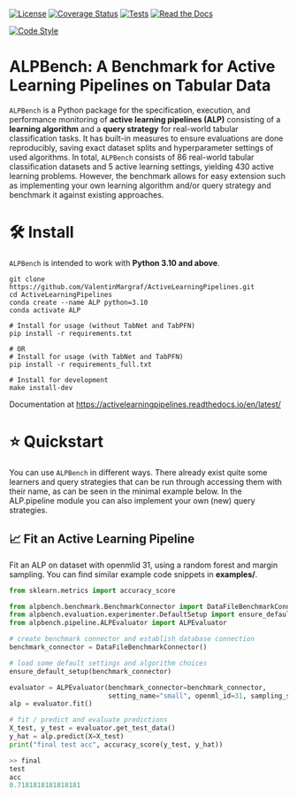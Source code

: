 [![License](https://img.shields.io/badge/License-MIT-brightgreen.svg)](https://opensource.org/licenses/MIT)
[![Coverage Status](https://coveralls.io/repos/github/ValentinMargraf/ActiveLearningPipelines/badge.svg)](https://coveralls.io/github/ValentinMargraf/ActiveLearningPipelines)
[![Tests](https://github.com/ValentinMargraf/ActiveLearningPipelines/actions/workflows/unit-tests.yml/badge.svg)](https://github.com/ValentinMargraf/ActiveLearningPipelines/actions/workflows/unit-tests.yml)
[![Read the Docs](https://readthedocs.org/projects/shapiq/badge/?version=latest)](https://activelearningpipelines.readthedocs.io/en/latest/?badge=latest)

[![Code Style](https://img.shields.io/badge/code%20style-black-000000.svg)](https://github.com/psf/black)

# ALPBench: A Benchmark for Active Learning Pipelines on Tabular Data
`ALPBench` is a Python package for the specification, execution, and performance monitoring of **active learning pipelines (ALP)** consisting of a **learning algorithm** and a **query strategy** for real-world tabular classification tasks. It has built-in measures to ensure evaluations are done reproducibly, saving exact dataset splits and hyperparameter settings of used algorithms. In total, `ALPBench` consists of 86 real-world tabular classification datasets and 5 active learning settings, yielding 430 active learning problems. However, the benchmark allows for easy extension such as implementing your own learning algorithm and/or query strategy and benchmark it against existing approaches.


# 🛠️ Install
`ALPBench` is intended to work with **Python 3.10 and above**.
```
git clone https://github.com/ValentinMargraf/ActiveLearningPipelines.git
cd ActiveLearningPipelines
conda create --name ALP python=3.10
conda activate ALP

# Install for usage (without TabNet and TabPFN)
pip install -r requirements.txt

# OR
# Install for usage (with TabNet and TabPFN)
pip install -r requirements_full.txt

# Install for development
make install-dev
```

Documentation at https://activelearningpipelines.readthedocs.io/en/latest/


# ⭐ Quickstart
You can use `ALPBench` in different ways. There already exist quite some learners and query strategies that can be
run through accessing them with their name, as can be seen in the minimal example below. In the ALP.pipeline module you
can also implement your own (new) query strategies.


## 📈 Fit an Active Learning Pipeline

Fit an ALP on dataset with openmlid 31, using a random forest and margin sampling. You can find similar example code snippets in
**examples/**.

```python
from sklearn.metrics import accuracy_score

from alpbench.benchmark.BenchmarkConnector import DataFileBenchmarkConnector
from alpbench.evaluation.experimenter.DefaultSetup import ensure_default_setup
from alpbench.pipeline.ALPEvaluator import ALPEvaluator

# create benchmark connector and establish database connection
benchmark_connector = DataFileBenchmarkConnector()

# load some default settings and algorithm choices
ensure_default_setup(benchmark_connector)

evaluator = ALPEvaluator(benchmark_connector=benchmark_connector,
                         setting_name="small", openml_id=31, sampling_strategy_name="margin", learner_name="rf_gini")
alp = evaluator.fit()

# fit / predict and evaluate predictions
X_test, y_test = evaluator.get_test_data()
y_hat = alp.predict(X=X_test)
print("final test acc", accuracy_score(y_test, y_hat))

>> final
test
acc
0.7181818181818181

```
